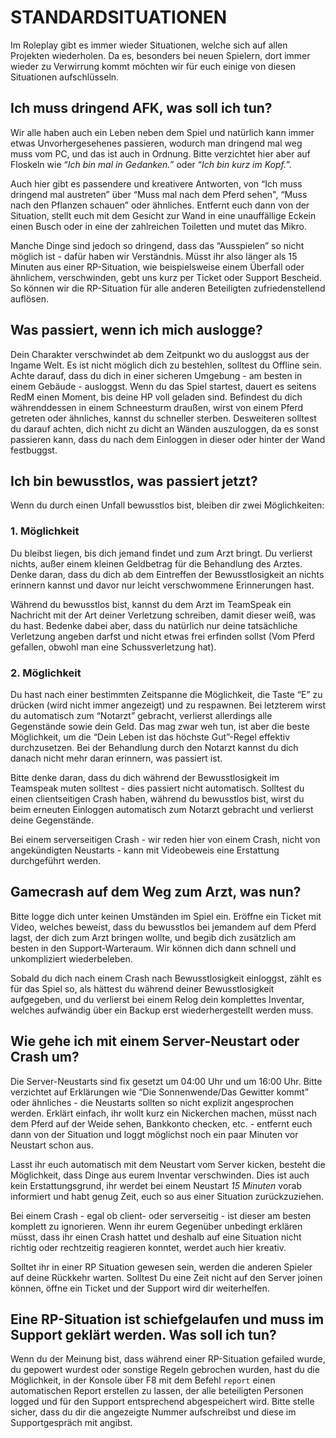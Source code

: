 # STANDARDSITUATIONEN

Im Roleplay gibt es immer wieder Situationen, welche sich auf allen Projekten wiederholen. Da es, besonders bei neuen Spielern, dort immer wieder zu Verwirrung kommt möchten wir für euch einige von diesen Situationen aufschlüsseln.

## Ich muss dringend AFK, was soll ich tun?

Wir alle haben auch ein Leben neben dem Spiel und natürlich kann immer etwas Unvorhergesehenes passieren, wodurch man dringend mal weg muss vom PC, und das ist auch in Ordnung. Bitte verzichtet hier aber auf Floskeln wie “_Ich bin mal in Gedanken._” oder “_Ich bin kurz im Kopf._”.

Auch hier gibt es passendere und kreativere Antworten, von “Ich muss dringend mal austreten” über “Muss mal nach dem Pferd sehen", “Muss nach den Pflanzen schauen” oder ähnliches. Entfernt euch dann von der Situation, stellt euch mit dem Gesicht zur Wand in eine unauffällige Eckein einen Busch oder in eine der zahlreichen Toiletten und mutet das Mikro.

Manche Dinge sind jedoch so dringend, dass das “Ausspielen” so nicht möglich ist - dafür haben wir Verständnis. Müsst ihr also länger als 15 Minuten aus einer RP-Situation, wie beispielsweise einem Überfall oder ähnlichem, verschwinden, gebt uns kurz per Ticket oder Support Bescheid. So können wir die RP-Situation für alle anderen Beteiligten zufriedenstellend auflösen.

## Was passiert, wenn ich mich auslogge?

Dein Charakter verschwindet ab dem Zeitpunkt wo du ausloggst aus der Ingame Welt. Es ist nicht möglich dich zu bestehlen, solltest du Offline sein. Achte  darauf, dass du dich in einer sicheren Umgebung - am besten in einem Gebäude - ausloggst. Wenn du das Spiel startest, dauert es seitens RedM einen Moment, bis deine HP voll geladen sind. Befindest du dich währenddessen in einem Schneesturm draußen, wirst von einem Pferd getreten oder ähnliches, kannst du schneller sterben. Desweiteren solltest du darauf achten, dich nicht zu dicht an Wänden auszuloggen, da es sonst passieren kann, dass du nach dem Einloggen in dieser oder hinter der Wand festbuggst.

## Ich bin bewusstlos, was passiert jetzt?

Wenn du durch einen Unfall bewusstlos bist, bleiben dir zwei Möglichkeiten:

### 1. Möglichkeit

Du bleibst liegen, bis dich jemand findet und zum Arzt bringt. Du verlierst nichts, außer einem kleinen Geldbetrag für die Behandlung des Arztes. Denke daran, dass du dich ab dem Eintreffen der Bewusstlosigkeit an nichts erinnern kannst und davor nur leicht verschwommene Erinnerungen hast.

Während du bewusstlos bist, kannst du dem Arzt im TeamSpeak ein Nachricht mit der Art deiner Verletzung schreiben, damit dieser weiß, was du hast. Bedenke dabei aber, dass du natürlich nur deine tatsächliche Verletzung angeben darfst und nicht etwas frei erfinden sollst (Vom Pferd gefallen, obwohl man eine Schussverletzung hat).

### 2. Möglichkeit

Du hast nach einer bestimmten Zeitspanne die Möglichkeit, die Taste “E” zu drücken (wird nicht immer angezeigt) und zu respawnen. Bei letzterem wirst du automatisch zum “Notarzt” gebracht, verlierst allerdings alle Gegenstände sowie dein Geld. Das mag zwar weh tun, ist aber die beste Möglichkeit, um die “Dein Leben ist das höchste Gut”-Regel effektiv durchzusetzen. Bei der Behandlung durch den Notarzt kannst du dich danach nicht mehr daran erinnern, was passiert ist.

Bitte denke daran, dass du dich während der Bewusstlosigkeit im Teamspeak muten solltest - dies passiert nicht automatisch. Solltest du einen clientseitigen Crash haben, während du bewusstlos bist, wirst du beim erneuten Einloggen automatisch zum Notarzt gebracht und verlierst deine Gegenstände. 

Bei einem serverseitigen Crash - wir reden hier von einem Crash, nicht von angekündigten Neustarts - kann mit Videobeweis eine Erstattung durchgeführt werden. 

## Gamecrash auf dem Weg zum Arzt, was nun?
<Badge type="danger" text="Ein clientseitiger Crash ist kein Erstattungsgrund."/>

Bitte logge dich unter keinen Umständen im Spiel ein. Eröffne ein Ticket mit Video, welches beweist, dass du bewusstlos bei jemandem auf dem Pferd lagst, der dich zum Arzt bringen wollte, und begib dich zusätzlich am besten in den Support-Warteraum. Wir können dich dann schnell und unkompliziert wiederbeleben.

Sobald du dich nach einem Crash nach Bewusstlosigkeit einloggst, zählt es für das Spiel so, als hättest du während deiner Bewusstlosigkeit aufgegeben, und du verlierst bei einem Relog dein komplettes Inventar, welches aufwändig über ein Backup erst wiederhergestellt werden muss.

## Wie gehe ich mit einem Server-Neustart oder Crash um?

Die Server-Neustarts sind fix gesetzt um 04:00 Uhr und um 16:00 Uhr. Bitte verzichtet auf Erklärungen wie “Die Sonnenwende/Das Gewitter kommt” oder ähnliches - die Neustarts sollten so nicht explizit angesprochen werden. Erklärt einfach, ihr wollt kurz ein Nickerchen machen, müsst nach dem Pferd auf der Weide sehen, Bankkonto checken, etc. - entfernt euch dann von der Situation und loggt möglichst noch ein paar Minuten vor Neustart schon aus.

Lasst ihr euch automatisch mit dem Neustart vom Server kicken, besteht die Möglichkeit, dass Dinge aus eurem Inventar verschwinden.
Dies ist auch kein Erstattungsgrund, ihr werdet bei einem Neustart _15 Minuten_ vorab informiert und habt genug Zeit, euch so aus einer Situation zurückzuziehen.

Bei einem Crash - egal ob client- oder serverseitig - ist dieser am besten komplett zu ignorieren. Wenn ihr eurem Gegenüber unbedingt erklären müsst, dass ihr einen Crash hattet und deshalb auf eine Situation nicht richtig oder rechtzeitig reagieren konntet, werdet auch hier kreativ.

Solltet ihr in einer RP Situation gewesen sein, werden die anderen Spieler auf deine Rückkehr warten. Solltest Du eine Zeit nicht auf den Server joinen können, öffne ein Ticket und der Support wird dir weiterhelfen.

## Eine RP-Situation ist schiefgelaufen und muss im Support geklärt werden. Was soll ich tun?

Wenn du der Meinung bist, dass während einer RP-Situation gefailed wurde, du gepowert wurdest oder sonstige Regeln gebrochen wurden, hast du die Möglichkeit, in der Konsole über F8 mit dem Befehl `report` einen automatischen Report erstellen zu lassen, der alle beteiligten Personen logged und für den Support entsprechend abgespeichert wird. Bitte stelle sicher, dass du dir die angezeigte Nummer aufschreibst und diese im Supportgespräch mit angibst.